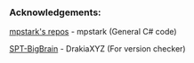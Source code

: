 

### Acknowledgements:

[mpstark's repos](https://github.com/mpstark) - mpstark (General C# code)

[SPT-BigBrain](https://github.com/DrakiaXYZ/SPT-BigBrain) - DrakiaXYZ (For version checker)